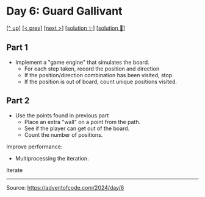 # Day 6: Guard Gallivant

[[^ up]](../../README.MD) [[< prev]](../day-05/README.MD) [[next >]](../day-07/README.MD) [[solution ✨]](./solve.py) [[solution 🦀]](./src/main.rs)

<!-- article begin -->

## Part 1

- Implement a "game engine" that simulates the board.
    - For each step taken, record the position and direction
    - If the position/direction combination has been visited, stop.
    - If the position is out of board, count unique positions visited.

## Part 2

- Use the points found in previous part
    - Place an extra "wall" on a point from the path.
    - See if the player can get out of the board.
    - Count the number of positions.

Improve performance:

- Multiprocessing the iteration.

Iterate

<!-- article end -->

---

Source: https://adventofcode.com/2024/day/6

